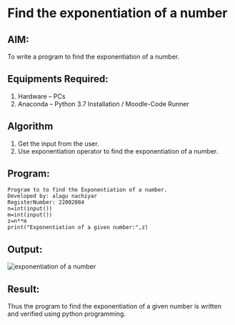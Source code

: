 # Find the exponentiation of a number

## AIM:
To write a program to find the exponentiation of a number.

## Equipments Required:
1. Hardware – PCs
2. Anaconda – Python 3.7 Installation / Moodle-Code Runner

## Algorithm
1. Get the input from the user.
2. Use exponentiation operator to find the exponentiation of a number.

## Program:
```
Program to to find the Exponentiation of a number.
Developed by: alagu nachiyar
RegisterNumber: 22002084
n=int(input())
m=int(input())
z=n**m
print("Exponentiation of a given number:",z)

```

## Output:
![exponentiation of a number](expo.png)


## Result:
Thus the program to find the exponentiation of a given number is written and verified using python programming.
